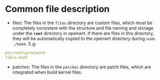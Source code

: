 # Common file description 

- files: The files in the `files` directory are custom files, which must be completely consistent with the structure and file naming and storage under the ***`root`*** directory in openwrt. If there are files in this directory, they will be automatically copied to the openwrt directory during `sudo ./make`. E.g:
```yaml
etc/config/network
lib/u-boot
```

- patches: The files in the `patches` directory are patch files, which are integrated when build kernel files.

